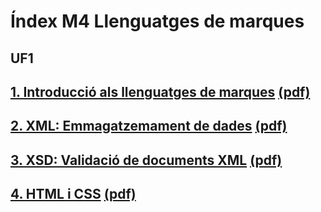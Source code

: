 # Índex M4 Llenguatges de marques

## UF1

## [1. Introducció als llenguatges de marques](1-intro-lleng-marques.md) [(pdf)](assets/pdf/1-intro-lleng-marques.pdf)
## [2. XML: Emmagatzemament de dades](2-xml.md) [(pdf)](assets/pdf/2-xml.pdf)
## [3. XSD: Validació de documents XML](3-xsd.md) [(pdf)](assets/pdf/3-xsd.pdf)
## [4. HTML i CSS](4-html-css.md) [(pdf)](assets/pdf/4-html-css.pdf)





